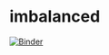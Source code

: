 # imbalanced

[![Binder](https://mybinder.org/badge_logo.svg)](https://mybinder.org/v2/gh/fenago/imbalanced/HEAD)
